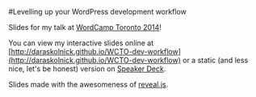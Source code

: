 #Levelling up your WordPress development workflow

Slides for my talk at [WordCamp Toronto 2014](http://2014.toronto.wordcamp.org)!

You can view my interactive slides online at [http://daraskolnick.github.io/WCTO-dev-workflow](http://daraskolnick.github.io/WCTO-dev-workflow) or a static (and less nice, let's be honest) version on [Speaker Deck](https://speakerdeck.com/daraskolnick/levelling-up-your-wordpress-development-workflow). 

Slides made with the awesomeness of [reveal.js](http://lab.hakim.se/reveal-js/#/).